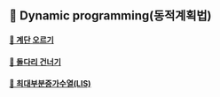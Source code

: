 ## 🦄 Dynamic programming(동적계획법)

#### [🤔 계단 오르기](https://github.com/saseungmin/daily_coding_dojo/tree/master/inflearn_algorism/section10/solution1)

#### [🤔 돌다리 건너기](https://github.com/saseungmin/daily_coding_dojo/tree/master/inflearn_algorism/section10/solution2)

#### [🤔 최대부분증가수열(LIS)](https://github.com/saseungmin/daily_coding_dojo/tree/master/inflearn_algorism/section10/solution3)
